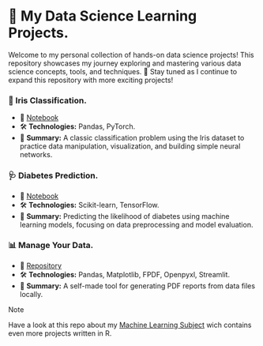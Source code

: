 # 🚀 My Data Science Learning Projects.

Welcome to my personal collection of hands-on data science projects! This repository showcases my journey exploring and mastering various data science concepts, tools, and techniques. 
🌟 Stay tuned as I continue to expand this repository with more exciting projects!

### 🌸 Iris Classification.
- 📄 [Notebook](https://github.com/MarkosHB/My-Data-Science-Learning-Projects/blob/main/iris/notebook.ipynb)
- 🛠️ **Technologies:** Pandas, PyTorch.
- 🧪 **Summary:** A classic classification problem using the Iris dataset to practice data manipulation, visualization, and building simple neural networks.

### 🩺 Diabetes Prediction.
- 📄 [Notebook](https://github.com/MarkosHB/My-Data-Science-Learning-Projects/blob/main/diabetes/notebook.ipynb)
- 🛠️ **Technologies:** Scikit-learn, TensorFlow.
- 🧪 **Summary:** Predicting the likelihood of diabetes using machine learning models, focusing on data preprocessing and model evaluation.

### 📊 Manage Your Data.
- 📄 [Repository](https://github.com/MarkosHB/ManageYourData)
- 🛠️ **Technologies:** Pandas, Matplotlib, FPDF, Openpyxl, Streamlit.
- 🧪 **Summary:** A self-made tool for generating PDF reports from data files locally.

> [!Note] 
> Have a look at this repo about my [Machine Learning Subject](https://github.com/MarkosHB/Machine-Learning-Subject) wich contains even more projects written in R.

